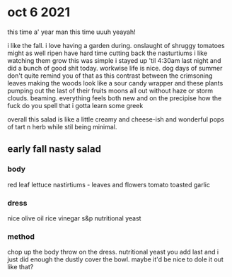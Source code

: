 # oct 6 2021

this time a' year man
this time uuuh yeayah!

i like the fall. i love having a garden during. onslaught of shruggy tomatoes
might as well ripen 
have hard time cutting back the nasturtiums i like watching them grow
this was simple
i stayed up 'til 4:30am last night and did a bunch of good shit today.
workwise
life is nice. 
dog days of summer don't quite remind you of that as this contrast between the crimsoning leaves making the woods look like a sour candy wrapper and these plants pumping out the last of their fruits
moons all out without haze or storm clouds. beaming.
everything feels both new and on the precipise 
	how the fuck do you spell that
	i gotta learn some greek

overall this salad is like a little creamy and cheese-ish and wonderful pops of tart n herb while stil being minimal.


## early fall nasty salad

### body

red leaf lettuce
nastirtiums - leaves and flowers
tomato
toasted garlic


### dress

nice olive oil
rice vinegar
s&p
nutritional yeast

### method

chop up the body
throw on the dress.
nutritional yeast you add last and i just did enough the dustly cover the bowl.
maybe it'd be nice to dole it out like that?
